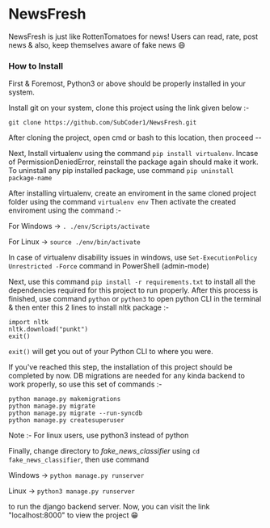 # NewsFresh
NewsFresh is just like RottenTomatoes for news!
Users can read, rate, post news & also, keep themselves aware of fake news :smile:
### How to Install
First & Foremost, 
Python3 or above should be properly installed in your system.

Install git on your system, clone this project using the link given below :-
```
git clone https://github.com/SubCoder1/NewsFresh.git
```

After cloning the project, open cmd or bash to this location, then proceed --

Next, Install virtualenv using the command ```pip install virtualenv```.
Incase of PermissionDeniedError, reinstall the package again should make it work.
To uninstall any pip installed package, use command ```pip uninstall package-name```

After installing virtualenv, create an enviroment in the same cloned project folder using the command ```virtualenv env```
Then activate the created enviroment using the command :-

For Windows ->
```. ./env/Scripts/activate```

For Linux ->
```source ./env/bin/activate```

In case of virtualenv disability issues in windows, use ```Set-ExecutionPolicy Unrestricted -Force``` command in PowerShell (admin-mode)

Next, use this command ```pip install -r requirements.txt``` to install all the dependencies required for this project to run properly.
After this process is finished, use command ```python``` or ```python3``` to open python CLI in the terminal & then enter this 2 lines to install nltk package :-
```
import nltk
nltk.download("punkt")
exit()
```
```exit()``` will get you out of your Python CLI to where you were.

If you've reached this step, the installation of this project should be completed by now.
DB migrations are needed for any kinda backend to work properly, so use this set of commands :- 
```
python manage.py makemigrations
python manage.py migrate
python manage.py migrate --run-syncdb
python manage.py createsuperuser
```
Note :- For linux users, use python3 instead of python

Finally, change directory to *fake_news_classifier* using ```cd fake_news_classifier```, then use command 

Windows -> 
```python manage.py runserver```

Linux -> 
```python3 manage.py runserver```

to run the django backend server. Now, you can visit the link "localhost:8000" to view the project :grin:
